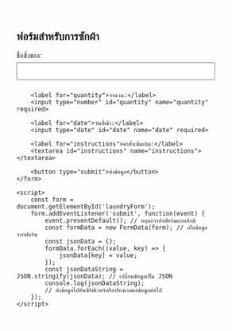 <html lang="en">
<head>
    <meta charset="UTF-8">
    <meta name="viewport" content="width=device-width, initial-scale=1.0">
    <title>ฟอร์มสำหรับการซักผ้า</title>
    <style>
        body {
            font-family: Arial, sans-serif;
            background-image: url('file:///C:/Users/Asus/Desktop/image/9658.jpg_wh860.jpg'); /* กำหนด URL ของรูปภาพพื้นหลังที่คุณต้องการใช้ */
            background-size: cover;
            background-position: center;
            background-repeat: no-repeat;
            height: 100vh; /* ทำให้พื้นที่ของพื้นหลังเต็มหน้าจอ */
            margin: 0;
            display: flex;
            justify-content: center;
            align-items: center;
        }
        form {
            max-width: 400px;
            padding: 20px;
            background-color: rgba(255, 255, 255, 0.8); /* ใส่สีพื้นหลังในรูปแบบสีขาวโปร่งให้แสดงรายละเอียดของแบบฟอร์มได้ชัดเจน */
            border-radius: 8px;
        }
        label {
            display: block;
            margin-bottom: 5px;
        }
        input[type="text"], input[type="number"], input[type="date"], textarea {
            width: 100%;
            padding: 8px;
            margin-bottom: 10px;
            box-sizing: border-box;
        }
        button {
            padding: 10px 20px;
            background-color: #4CAF50;
            color: white;
            border: none;
            border-radius: 4px;
            cursor: pointer;
        }
        button:hover {
            background-color: #45a049;
        }
    </style>
</head>
<body>
    <form id="laundryForm">
        <h2>ฟอร์มสำหรับการซักผ้า</h2>
        <label for="itemName">ชื่อสิ่งของ:</label>
        <input type="text" id="itemName" name="itemName" required>
        
        <label for="quantity">จำนวน:</label>
        <input type="number" id="quantity" name="quantity" required>
        
        <label for="date">วันที่เข้า:</label>
        <input type="date" id="date" name="date" required>
        
        <label for="instructions">คำสั่งเพิ่มเติม:</label>
        <textarea id="instructions" name="instructions"></textarea>
        
        <button type="submit">ส่งข้อมูล</button>
    </form>
    
    <script>
        const form = document.getElementById('laundryForm');
        form.addEventListener('submit', function(event) {
            event.preventDefault(); // หยุดการส่งฟอร์มแบบปกติ
            const formData = new FormData(form); // เก็บข้อมูลจากฟอร์ม
            const jsonData = {};
            formData.forEach((value, key) => {
                jsonData[key] = value;
            });
            const jsonDataString = JSON.stringify(jsonData); // เปลี่ยนข้อมูลเป็น JSON
            console.log(jsonDataString);
            // ส่งข้อมูลไปยังเซิร์ฟเวอร์หรือประมวลผลข้อมูลต่อไป
        });
    </script>
</body>
</html>

